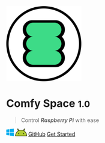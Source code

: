 <link rel="icon" href="/assets/comfySpaceIcon.png">
<img src="assets/comfySpaceIcon.png" alt="Comfy Space" width = "200"/>

# Comfy Space <small>1.0</small>

> Control ***Raspberry Pi***  with ease 

<a href="/build/comfySpace.zip" download><img src="assets/windows.png" alt="Comfy Space Logo" height = "20"/></a>
<a href="https://play.google.com/store/apps/details?id=tech.comfyStudio.comfySpace&hl=en_US&gl=US" download target="_blank"><img src="assets/android.png" alt="Comfy Space Documentation" height = "20"/></a>
[GitHub](https://github.com/ThomasVuNguyen/comfySpace)
[Get Started](/intro)

